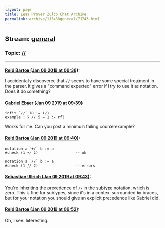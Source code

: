 ```yaml
---
layout: page
title: Lean Prover Zulip Chat Archive 
permalink: archive/113488general/71743.html
---
```


## Stream: [general](index.html)
### Topic: [//](71743.html)

---

#### [Reid Barton (Jan 09 2019 at 09:38)](https://leanprover.zulipchat.com/#narrow/stream/113488-general/topic////near/154708470):
I accidentally discovered that `//` seems to have some special treatment in the parser. It gives a "command expected" error if I try to use it as notation. Does it do something?

#### [Gabriel Ebner (Jan 09 2019 at 09:39)](https://leanprover.zulipchat.com/#narrow/stream/113488-general/topic////near/154708509):
```lean
infix `//`:70 := (/)
example : 5 // 5 = 1 := rfl
```
Works for me.  Can you post a minimum failing counterexample?

#### [Reid Barton (Jan 09 2019 at 09:40)](https://leanprover.zulipchat.com/#narrow/stream/113488-general/topic////near/154708563):
```lean
notation a `+/` b := a
#check (1 +/ 2)                 -- ok

notation a `//` b := a
#check (1 // 2)                 -- errors
```

#### [Sebastian Ullrich (Jan 09 2019 at 09:43)](https://leanprover.zulipchat.com/#narrow/stream/113488-general/topic////near/154708651):
You're inheriting the precedence of `//` in the subtype notation, which is zero. This is fine for subtypes, since it's in a context surrounded by braces, but for your notation you should give an explicit precedence like Gabriel did.

#### [Reid Barton (Jan 09 2019 at 09:52)](https://leanprover.zulipchat.com/#narrow/stream/113488-general/topic////near/154709098):
Oh, I see. Interesting.


